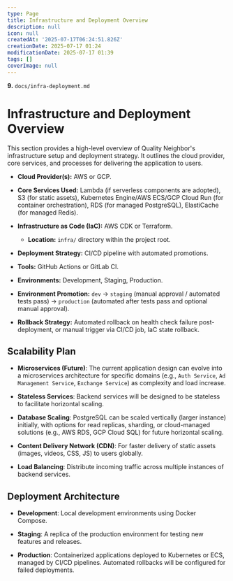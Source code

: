 ```yaml
---
type: Page
title: Infrastructure and Deployment Overview
description: null
icon: null
createdAt: '2025-07-17T06:24:51.826Z'
creationDate: 2025-07-17 01:24
modificationDate: 2025-07-17 01:39
tags: []
coverImage: null
---
```


**9.** `docs/infra-deployment.md`

# Infrastructure and Deployment Overview

This section provides a high-level overview of Quality Neighbor's infrastructure setup and deployment strategy. It outlines the cloud provider, core services, and processes for delivering the application to users.

- **Cloud Provider(s):** AWS or GCP.

- **Core Services Used:** Lambda (if serverless components are adopted), S3 (for static assets), Kubernetes Engine/AWS ECS/GCP Cloud Run (for container orchestration), RDS (for managed PostgreSQL), ElastiCache (for managed Redis).

- **Infrastructure as Code (IaC):** AWS CDK or Terraform.

    - **Location:** `infra/` directory within the project root.

- **Deployment Strategy:** CI/CD pipeline with automated promotions.

- **Tools:** GitHub Actions or GitLab CI.

- **Environments:** Development, Staging, Production.

- **Environment Promotion:** `dev` -> `staging` (manual approval / automated tests pass) -> `production` (automated after tests pass and optional manual approval).

- **Rollback Strategy:** Automated rollback on health check failure post-deployment, or manual trigger via CI/CD job, IaC state rollback.

## Scalability Plan

- **Microservices (Future)**: The current application design can evolve into a microservices architecture for specific domains (e.g., `Auth Service`, `Ad Management Service`, `Exchange Service`) as complexity and load increase.

- **Stateless Services**: Backend services will be designed to be stateless to facilitate horizontal scaling.

- **Database Scaling**: PostgreSQL can be scaled vertically (larger instance) initially, with options for read replicas, sharding, or cloud-managed solutions (e.g., AWS RDS, GCP Cloud SQL) for future horizontal scaling.

- **Content Delivery Network (CDN)**: For faster delivery of static assets (images, videos, CSS, JS) to users globally.

- **Load Balancing**: Distribute incoming traffic across multiple instances of backend services.

## Deployment Architecture

- **Development**: Local development environments using Docker Compose.

- **Staging**: A replica of the production environment for testing new features and releases.

- **Production**: Containerized applications deployed to Kubernetes or ECS, managed by CI/CD pipelines. Automated rollbacks will be configured for failed deployments.

